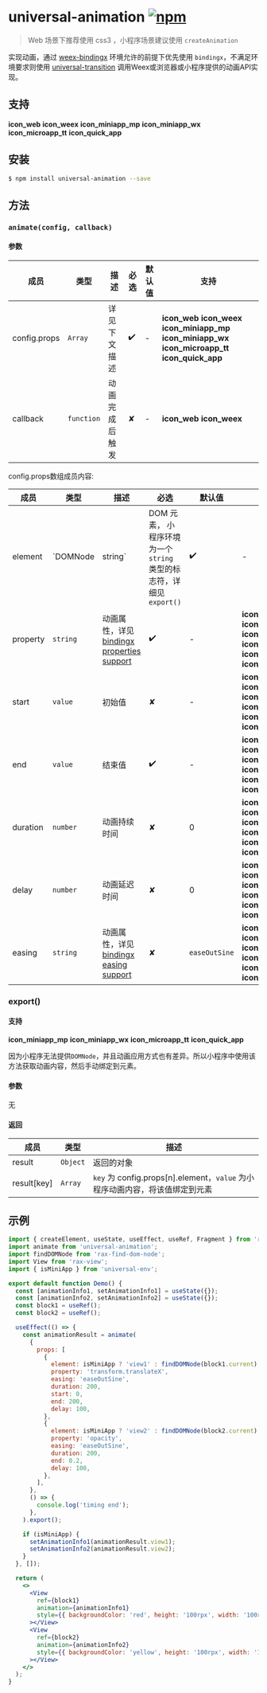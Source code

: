 # universal-animation  [![npm](https://img.shields.io/npm/v/universal-animation.svg)](https://www.npmjs.com/package/universal-animation)

> Web 场景下推荐使用 css3 ，小程序场景建议使用 `createAnimation`

实现动画，通过 [weex-bindingx](https://www.npmjs.com/package/weex-bindingx) 环境允许的前提下优先使用 `bindingx`，不满足环境要求则使用 [universal-transition](https://www.npmjs.com/package/universal-transition) 调用Weex或浏览器或小程序提供的动画API实现。

## 支持
__icon_web__ __icon_weex__ __icon_miniapp_mp__ __icon_miniapp_wx__ __icon_microapp_tt__ __icon_quick_app__

## 安装

```bash
$ npm install universal-animation --save
```

## 方法

### `animate(config, callback)`

#### 参数

| 成员 | 类型 | 描述 | 必选 |默认值 | 支持 |
| --- | --- | --- | --- | --- |  --- |
| config.props | `Array` | 详见下文描述 | ✔️ | - |  __icon_web__ __icon_weex__ __icon_miniapp_mp__ __icon_miniapp_wx__ __icon_microapp_tt__ __icon_quick_app__  |
| callback | `function` | 动画完成后触发 | 	✘ | - |  __icon_web__ __icon_weex__  |

config.props数组成员内容:

| 成员 | 类型 | 描述 | 必选 |默认值 | 支持 |
| --- | --- | --- | --- | --- |  --- |
| element | `DOMNode|string` | DOM 元素， 小程序环境为一个`string` 类型的标志符，详细见`export()` | ✔️ | - |  __icon_web__ __icon_weex__ __icon_miniapp_mp__ __icon_miniapp_wx__ __icon_microapp_tt__ __icon_quick_app__ |
| property | `string` | 动画属性，详见[bindingx properties support](https://alibaba.github.io/bindingx/guide/cn_api_attributes) | ✔️ | - |   __icon_web__ __icon_weex__ __icon_miniapp_mp__ __icon_miniapp_wx__ __icon_microapp_tt__ __icon_quick_app__ |
| start | `value` | 初始值 |✘ | - | __icon_web__ __icon_weex__ __icon_miniapp_mp__ __icon_miniapp_wx__ __icon_microapp_tt__ __icon_quick_app__  |
| end | `value` | 结束值 | ✔️ | - |  __icon_web__ __icon_weex__ __icon_miniapp_mp__ __icon_miniapp_wx__ __icon_microapp_tt__ __icon_quick_app__ |
| duration | `number` | 动画持续时间 | ✘ | 0 | __icon_web__ __icon_weex__ __icon_miniapp_mp__ __icon_miniapp_wx__ __icon_microapp_tt__ __icon_quick_app__ |
| delay | `number` | 动画延迟时间 |✘ | 0 | __icon_web__ __icon_weex__ __icon_miniapp_mp__ __icon_miniapp_wx__ __icon_microapp_tt__ __icon_quick_app__  |
| easing | `string` | 动画属性，详见[bindingx easing support](https://alibaba.github.io/bindingx/guide/cn_api_interpolator) | ✘ | `easeOutSine` |  __icon_web__ __icon_weex__ __icon_miniapp_mp__ __icon_miniapp_wx__ __icon_microapp_tt__ __icon_quick_app__ |

### export()

#### 支持

__icon_miniapp_mp__ __icon_miniapp_wx__ __icon_microapp_tt__ __icon_quick_app__

因为小程序无法提供`DOMNode`，并且动画应用方式也有差异。所以小程序中使用该方法获取动画内容，然后手动绑定到元素。

#### 参数

无

#### 返回

| 成员 | 类型 | 描述 |
| --- | --- | --- |
| result | `Object` | 返回的对象 |
| result[key] | `Array` | `key` 为 config.props[n].element，`value` 为小程序动画内容，将该值绑定到元素  |

## 示例

```jsx
import { createElement, useState, useEffect, useRef, Fragment } from 'rax';
import animate from 'universal-animation';
import findDOMNode from 'rax-find-dom-node';
import View from 'rax-view';
import { isMiniApp } from 'universal-env';

export default function Demo() {
  const [animationInfo1, setAnimationInfo1] = useState({});
  const [animationInfo2, setAnimationInfo2] = useState({});
  const block1 = useRef();
  const block2 = useRef();

  useEffect(() => {
    const animationResult = animate(
      {
        props: [
          {
            element: isMiniApp ? 'view1' : findDOMNode(block1.current),
            property: 'transform.translateX',
            easing: 'easeOutSine',
            duration: 200,
            start: 0,
            end: 200,
            delay: 100,
          },
          {
            element: isMiniApp ? 'view2' : findDOMNode(block2.current),
            property: 'opacity',
            easing: 'easeOutSine',
            duration: 200,
            end: 0.2,
            delay: 100,
          },
        ],
      },
      () => {
        console.log('timing end');
      },
    ).export();

    if (isMiniApp) {
      setAnimationInfo1(animationResult.view1);
      setAnimationInfo2(animationResult.view2);
    }
  }, []);

  return (
    <>
      <View
		ref={block1}
        animation={animationInfo1}
        style={{ backgroundColor: 'red', height: '100rpx', width: '100rpx' }}
      ></View>
      <View
		ref={block2}
        animation={animationInfo2}
        style={{ backgroundColor: 'yellow', height: '100rpx', width: '100rpx' }}
      ></View>
    </>
  );
}
```



